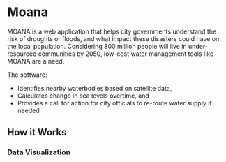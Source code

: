 # Moana

MOANA is a web application that helps city governments understand the risk of droughts or floods, and what impact these disasters could have on the local population. Considering 800 million people will live in under-resourced communities by 2050, low-cost water management tools like MOANA are a need.

The software:
+ Identifies nearby waterbodies based on satellite data,
+ Calculates change in sea levels overtime, and
+ Provides a call for action for city officials to re-route water supply if needed

## How it Works

### Data Visualization

[logo]: https://github.com/aanandbajaj/Moana-NasaSpaceApps/blob/master/ReadMe%20Markdown/Image1.png "Logo Title Text 2"
